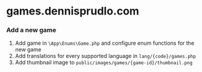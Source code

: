 # games.dennisprudlo.com


### Add a new game

1. Add game in `\App\Enums\Game.php` and configure enum functions for the new game
2. Add translations for every supported language in `lang/{code}/games.php`
3. Add thumbnail image to `public/images/games/{game-id}/thumbnail.png`
